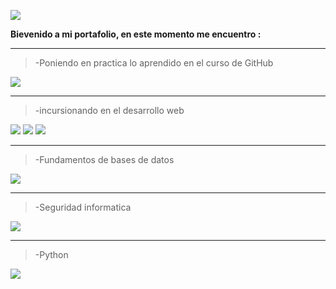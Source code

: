 ![](https://i.imgur.com/alwl6Q0.jpg)

**Bievenido a mi portafolio, en este momento me encuentro :** 

------------

> -Poniendo en practica lo aprendido en el curso de GitHub 
<img src="https://img.icons8.com/ios-filled/20/000000/github.png"/>

------------

> -incursionando en el desarrollo web 

<img src="https://img.icons8.com/color/30/000000/html-5.png"/> <img src="https://img.icons8.com/color/30/000000/css3.png"/> <img src="https://img.icons8.com/color/30/000000/javascript.png"/>

------------


> -Fundamentos de bases de datos  
<img src="https://img.icons8.com/ios/44/000000/mysql-logo.png"/>

------------


> -Seguridad informatica 
<img src="https://img.icons8.com/color/30/000000/security-checked.png"/>

------------


> -Python 
<img src="https://img.icons8.com/color/30/000000/python.png"/>




